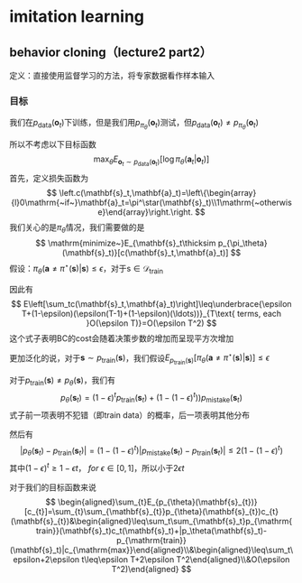 # imitation learning

## behavior cloning（lecture2 part2）

定义：直接使用监督学习的方法，将专家数据看作样本输入

### 目标

我们在$p_{\mathrm{data}}(\mathbf{o}_t)$下训练，但是我们用$p_{\pi_\theta}(\mathbf{o}_t)$测试，但$p_{\mathrm{data}}(\mathbf{o}_t)\neq p_{\pi_\theta}(\mathbf{o}_t)$

所以不考虑以下目标函数
$$
\max_\theta E_{\mathbf{o}_t\sim p_\mathrm{data}(\mathbf{o}_t)}[\log\pi_\theta(\mathbf{a}_t|\mathbf{o}_t)]
$$
首先，定义损失函数为
$$
\left.c(\mathbf{s}_t,\mathbf{a}_t)=\left\{\begin{array}{l}0\mathrm{~if~}\mathbf{a}_t=\pi^\star(\mathbf{s}_t)\\1\mathrm{~otherwise}\end{array}\right.\right.
$$
我们关心的是$\pi_\theta$情况，我们需要做的是
$$
\mathrm{minimize~}E_{\mathbf{s}_t\thicksim p_{\pi_\theta}(\mathbf{s}_t)}[c(\mathbf{s}_t,\mathbf{a}_t)]
$$
假设：$\pi_\theta(\mathbf{a}\neq\pi^\star(\mathbf{s})|\mathbf{s})\leq\epsilon$，对于$\mathrm{s}\in\mathcal{D}_{\mathrm{train}}$

因此有
$$
E\left[\sum_tc(\mathbf{s}_t,\mathbf{a}_t)\right]\leq\underbrace{\epsilon T+(1-\epsilon)(\epsilon(T-1)+(1-\epsilon)(\ldots))}_{T\text{ terms, each }O(\epsilon T)}=O(\epsilon T^2)
$$
这个式子表明BC的cost会随着决策步数的增加而呈现平方次增加

更加泛化的说，对于$\mathbf{s}\sim p_{\mathrm{train}}(\mathbf{s})$，我们假设$E_{p_{\mathrm{train}}(\mathbf{s})}[\pi_{\theta}(\mathbf{a}\neq\pi^{\star}(\mathbf{s})|\mathbf{s})]\leq\epsilon$

对于$p_{\mathrm{train}}(\mathbf{s})\neq p_{\theta}(\mathbf{s})$，我们有
$$
p_\theta(\mathbf{s}_t)=(1-\epsilon)^tp_{\mathrm{train}}(\mathbf{s}_t)+(1-(1-\epsilon)^t))p_{\mathrm{mistake}}(\mathbf{s}_t)
$$
式子前一项表明不犯错（即train data）的概率，后一项表明其他分布

然后有
$$
|p_\theta(\mathbf{s}_t)-p_\mathrm{train}(\mathbf{s}_t)|=(1-(1-\epsilon)^t)|p_\mathrm{mistake}(\mathbf{s}_t)-p_\mathrm{train}(\mathbf{s}_t)|\leq2(1-(1-\epsilon)^t)
$$
其中$(1-\epsilon)^t\geq1-\epsilon t\mathrm，{~for~}\epsilon\in[0,1]$，所以小于$2\epsilon t$

对于我们的目标函数来说
$$
\begin{aligned}\sum_{t}E_{p_{\theta}(\mathbf{s}_{t})}[c_{t}]=\sum_{t}\sum_{\mathbf{s}_{t}}p_{\theta}(\mathbf{s}_{t})c_{t}(\mathbf{s}_{t})&\begin{aligned}\leq\sum_t\sum_{\mathbf{s}_t}p_{\mathrm{train}}(\mathbf{s}_t)c_t(\mathbf{s}_t)+|p_\theta(\mathbf{s}_t)-p_{\mathrm{train}}(\mathbf{s}_t)|c_{\mathrm{max}}\end{aligned}\\&\begin{aligned}\leq\sum_t\epsilon+2\epsilon t\leq\epsilon T+2\epsilon T^2\end{aligned}\\&O(\epsilon T^2)\end{aligned}
$$
